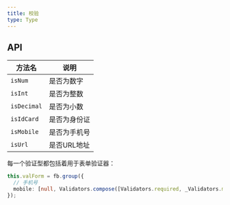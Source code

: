 ```yaml
---
title: 校验
type: Type
---
```


## API

| 方法名      | 说明         |
|-------------|------------|
| `isNum`     | 是否为数字   |
| `isInt`     | 是否为整数   |
| `isDecimal` | 是否为小数   |
| `isIdCard`  | 是否为身份证 |
| `isMobile`  | 是否为手机号 |
| `isUrl`     | 是否URL地址  |

每一个验证型都包括着用于表单验证器：

```ts
this.valForm = fb.group({
  // 手机号
  mobile: [null, Validators.compose([Validators.required, _Validators.mobile])]
});
```
